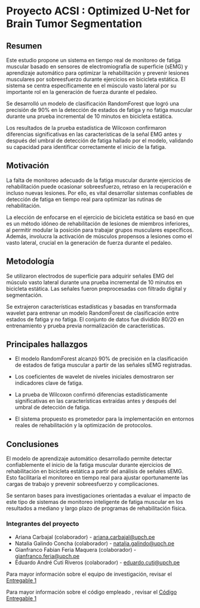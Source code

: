 

# Proyecto ACSI : Optimized U-Net for Brain Tumor Segmentation


## Resumen 

Este estudio propone un sistema en tiempo real de monitoreo de fatiga muscular basado en sensores de electromiografía de superficie (sEMG) y aprendizaje automático para optimizar la rehabilitación y prevenir lesiones musculares por sobreesfuerzo durante ejercicios en bicicleta estática. El sistema se centra específicamente en el músculo vasto lateral por su importante rol en la generación de fuerza durante el pedaleo.

Se desarrolló un modelo de clasificación RandomForest que logró una precisión de 90% en la detección de estados de fatiga y no fatiga muscular durante una prueba incremental de 10 minutos en bicicleta estática. 

Los resultados de la prueba estadística de Wilcoxon confirmaron diferencias significativas en las características de la señal EMG antes y después del umbral de detección de fatiga hallado por el modelo, validando su capacidad para identificar correctamente el inicio de la fatiga.

## Motivación

La falta de monitoreo adecuado de la fatiga muscular durante ejercicios de rehabilitación puede ocasionar sobreesfuerzo, retraso en la recuperación e incluso nuevas lesiones. Por ello, es vital desarrollar sistemas confiables de detección de fatiga en tiempo real para optimizar las rutinas de rehabilitación.

La elección de enfocarse en el ejercicio de bicicleta estática se basó en que es un método idóneo de rehabilitación de lesiones de miembros inferiores, al permitir modular la posición para trabajar grupos musculares específicos. Además, involucra la activación de músculos propensos a lesiones como el vasto lateral, crucial en la generación de fuerza durante el pedaleo.

## Metodología

Se utilizaron electrodos de superficie para adquirir señales EMG del músculo vasto lateral durante una prueba incremental de 10 minutos en bicicleta estática. Las señales fueron preprocesadas con filtrado digital y segmentación.

Se extrajeron características estadísticas y basadas en transformada wavelet para entrenar un modelo RandomForest de clasificación entre estados de fatiga y no fatiga. El conjunto de datos fue dividido 80/20 en entrenamiento y prueba previa normalización de características.

## Principales hallazgos

- El modelo RandomForest alcanzó 90% de precisión en la clasificación de estados de fatiga muscular a partir de las señales sEMG registradas.

- Los coeficientes de wavelet de niveles iniciales demostraron ser indicadores clave de fatiga.

- La prueba de Wilcoxon confirmó diferencias estadísticamente significativas en las características extraídas antes y después del umbral de detección de fatiga.

- El sistema propuesto es prometedor para la implementación en entornos reales de rehabilitación y la optimización de protocolos.

## Conclusiones

El modelo de aprendizaje automático desarrollado permite detectar confiablemente el inicio de la fatiga muscular durante ejercicios de rehabilitación en bicicleta estática a partir del análisis de señales sEMG. Esto facilitaría el monitoreo en tiempo real para ajustar oportunamente las cargas de trabajo y prevenir sobreesfuerzo y complicaciones.

Se sentaron bases para investigaciones orientadas a evaluar el impacto de este tipo de sistemas de monitoreo inteligente de fatiga muscular en los resultados a mediano y largo plazo de programas de rehabilitación física.

### Integrantes del proyecto

- Ariana Carbajal (colaborador) - ariana.carbajal@upch.pe 
- Natalia Galindo Concha (colaborador) - natalia.galindo@upch.pe 
- Gianfranco Fabian Feria Maquera (colaborador) - gianfranco.feria@upch.pe 
- Eduardo André Cuti Riveros (colaborador) -  eduardo.cuti@upch.pe 


Para mayor información sobre el equipo de investigación, revisar el [Entregable 1][enlace-entregable1]

[enlace-entregable1]: https://github.com/arianacarbajal/ISB_Grupo3/blob/3df8663a70e21ea88d1cc997fa5a18c9b391c73e/ISB/Laboratorios/1.Sobre%20nosotros.md


Para mayor información sobre el código empleado , revisar el [Código Entregable 1][enlace-entregable1]

[enlace-entregable1]:https://github.com/arianacarbajal/ISB_Grupo3/tree/eedd6beeb8655bfa58397a819f8e53da771458a6/Software

